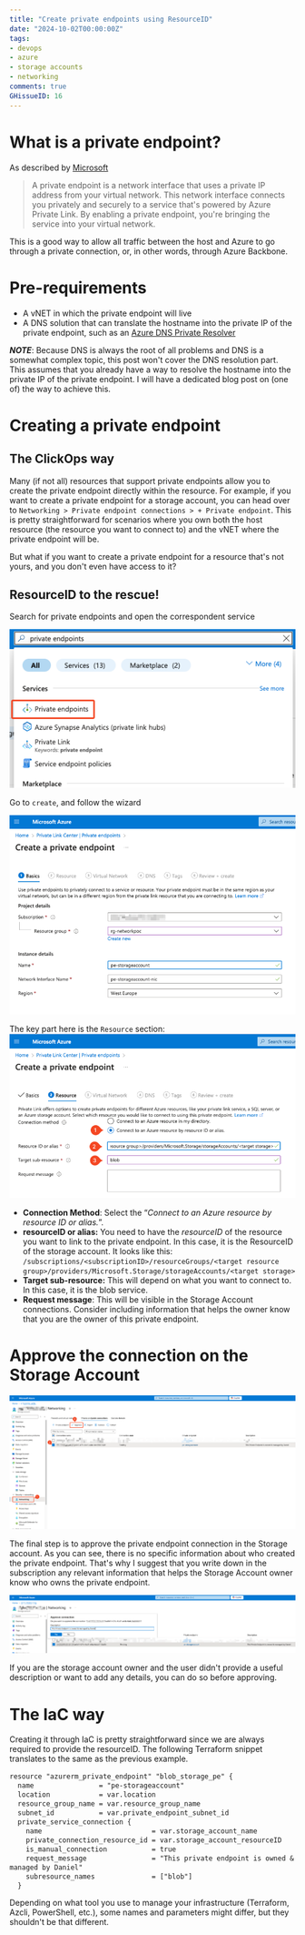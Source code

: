 ```yaml
---
title: "Create private endpoints using ResourceID"
date: "2024-10-02T00:00:00Z"
tags:
- devops
- azure
- storage accounts
- networking
comments: true
GHissueID: 16
---
```


# What is a private endpoint?
As described by [Microsoft](https://learn.microsoft.com/en-us/azure/private-link/private-endpoint-overview)
> A private endpoint is a network interface that uses a private IP address from your virtual network. This network interface connects you privately and securely to a service that's powered by Azure Private Link. By enabling a private endpoint, you're bringing the service into your virtual network. 

This is a good way to allow all traffic between the host and Azure to go through a private connection, or, in other words, through Azure Backbone.

# Pre-requirements
- A vNET in which the private endpoint will live
- A DNS solution that can translate the hostname into the private IP of the private endpoint, such as an [Azure DNS Private Resolver](https://learn.microsoft.com/en-us/azure/dns/dns-private-resolver-overview)

***NOTE***: Because DNS is always the root of all problems and DNS is a somewhat complex topic, this post won't cover the DNS resolution part. This assumes that you already have a way to resolve the hostname into the private IP of the private endpoint. I will have a dedicated blog post on (one of) the way to achieve this.

# Creating a private endpoint
## The ClickOps way

Many (if not all) resources that support private endpoints allow you to create the private endpoint directly within the resource. 
For example, if you want to create a private endpoint for a storage account, you can head over to `Networking > Private endpoint connections > + Private endpoint`. This is pretty straightforward for scenarios where you own both the host resource (the resource you want to connect to) and the vNET where the private endpoint will be.

But what if you want to create a private endpoint for a resource that's not yours, and you don't even have access to it?

## ResourceID to the rescue!

Search for private endpoints and open the correspondent service

<a href="/images/create-private-endpoint-resoruceID/search_pe.png" target="_blank">
  <img src="/images/create-private-endpoint-resoruceID/search_pe.png"/>
</a>

Go to `create`, and follow the wizard

<a href="/images/create-private-endpoint-resoruceID/create_pe_basics.png" target="_blank">
  <img src="/images/create-private-endpoint-resoruceID/create_pe_basics.png"/>
</a>

The key part here is the `Resource` section:
<a href="/images/create-private-endpoint-resoruceID/create_pe_resource.png" target="_blank">
  <img src="/images/create-private-endpoint-resoruceID/create_pe_resource.png"/>
</a>

- **Connection Method**: Select the “_Connect to an Azure resource by resource ID or alias._”.
- **resourceID or alias:** You need to have the _resourceID_ of the resource you want to link to the private endpoint. In this case, it is the ResourceID of the storage account. It looks like this: `/subscriptions/<subscriptionID>/resourceGroups/<target resource group>/providers/Microsoft.Storage/storageAccounts/<target storage>`
- **Target sub-resource:** This will depend on what you want to connect to. In this case, it is the blob service.
- **Request message**: This will be visible in the Storage Account connections. Consider including information that helps the owner know that you are the owner of this private endpoint.

# Approve the connection on the Storage Account
<a href="/images/create-private-endpoint-resoruceID/storage_networking_pe.png" target="_blank">
  <img width="800" src="/images/create-private-endpoint-resoruceID/storage_networking_pe.png"/>
</a>
</p>
The final step is to approve the private endpoint connection in the Storage account. As you can see, there is no specific information about who created the private endpoint. That's why I suggest that you write down in the subscription any relevant information that helps the Storage Account owner know who owns the private endpoint.

</p>
<a href="/images/create-private-endpoint-resoruceID/storage_pe_approve.png" target="_blank">
  <img width="800" src="/images/create-private-endpoint-resoruceID/storage_pe_approve.png"/>
</a>

If you are the storage account owner and the user didn't provide a useful description or want to add any details, you can do so before approving.

# The IaC way
Creating it through IaC is pretty straightforward since we are always required to provide the resourceID. The following Terraform snippet translates to the same as the previous example.
``` hcl 
resource "azurerm_private_endpoint" "blob_storage_pe" {
  name                = "pe-storageaccount"
  location            = var.location
  resource_group_name = var.resource_group_name
  subnet_id           = var.private_endpoint_subnet_id
  private_service_connection {
    name                           = var.storage_account_name
    private_connection_resource_id = var.storage_account_resourceID
    is_manual_connection           = true
	request_message                = "This private endpoint is owned & managed by Daniel"
    subresource_names              = ["blob"]
  }
```

Depending on what tool you use to manage your infrastructure (Terraform, Azcli, PowerShell, etc.), some names and parameters might differ, but they shouldn't be that different.
